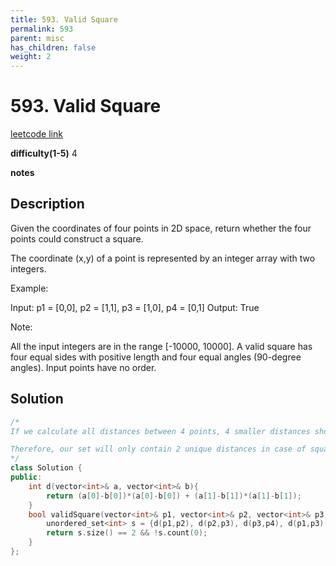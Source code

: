 ```yaml
---
title: 593. Valid Square
permalink: 593
parent: misc
has_children: false
weight: 2
---
```

# 593. Valid Square
[leetcode link](https://leetcode.com/problems/valid-square/)

**difficulty(1-5)** 
4

**notes** 


## Description
Given the coordinates of four points in 2D space, return whether the four points could construct a square.

The coordinate (x,y) of a point is represented by an integer array with two integers.

Example:

Input: p1 = [0,0], p2 = [1,1], p3 = [1,0], p4 = [0,1]
Output: True
 

Note:

All the input integers are in the range [-10000, 10000].
A valid square has four equal sides with positive length and four equal angles (90-degree angles).
Input points have no order.

## Solution
```c++
/*
If we calculate all distances between 4 points, 4 smaller distances should be equal (sides), and 2 larger distances should be equal too (diagonals). As an optimization, we can compare squares of the distances, so we do not have to deal with the square root and precision loss.

Therefore, our set will only contain 2 unique distances in case of square (beware of the zero distance though).
*/
class Solution {
public:
    int d(vector<int>& a, vector<int>& b){
        return (a[0]-b[0])*(a[0]-b[0]) + (a[1]-b[1])*(a[1]-b[1]);
    }
    bool validSquare(vector<int>& p1, vector<int>& p2, vector<int>& p3, vector<int>& p4) {
        unordered_set<int> s = {d(p1,p2), d(p2,p3), d(p3,p4), d(p1,p3), d(p1,p4), d(p2,p4)};
        return s.size() == 2 && !s.count(0);
    }
};
``` 

<!-- 
Default label
{: .label }

Blue label
{: .label .label-blue }

Stable
{: .label .label-green }

New release
{: .label .label-purple }

Coming soon
{: .label .label-yellow }

Deprecated
{: .label .label-red } -->
